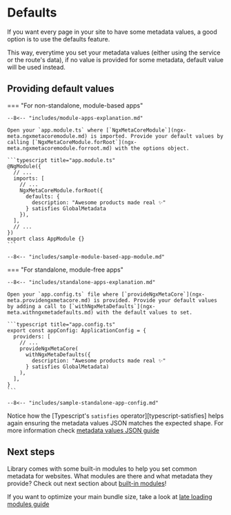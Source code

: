 # Defaults

If you want every page in your site to have some metadata values, a good option is to use the defaults feature.

This way, everytime you set your metadata values (either using the service or the route's data), if no value is provided for some metadata, default value will be used instead.

## Providing default values

=== "For non-standalone, module-based apps"

    --8<-- "includes/module-apps-explanation.md"

    Open your `app.module.ts` where [`NgxMetaCoreModule`](ngx-meta.ngxmetacoremodule.md) is imported. Provide your default values by calling [`NgxMetaCoreModule.forRoot`](ngx-meta.ngxmetacoremodule.forroot.md) with the options object.

    ```typescript title="app.module.ts"
    @NgModule({
      // ...
      imports: [
        // ...
        NgxMetaCoreModule.forRoot({
          defaults: {
            description: "Awesome products made real ✨"
          } satisfies GlobalMetadata
        }),
      ],
      // ...
    })
    export class AppModule {}
    ```

    --8<-- "includes/sample-module-based-app-module.md"

=== "For standalone, module-free apps"

    --8<-- "includes/standalone-apps-explanation.md"

    Open your `app.config.ts` file where [`provideNgxMetaCore`](ngx-meta.providengxmetacore.md) is provided. Provide your default values by adding a call to [`withNgxMetaDefaults`](ngx-meta.withngxmetadefaults.md) with the default values to set.

    ```typescript title="app.config.ts"
    export const appConfig: ApplicationConfig = {
      providers: [
        // ...
        provideNgxMetaCore(
          withNgxMetaDefaults({
            description: "Awesome products made real ✨"
          } satisfies GlobalMetadata)
        ),
      ],
    }
    ```

    --8<-- "includes/sample-standalone-app-config.md"

Notice how the [Typescript's `satisfies` operator][typescript-satisfies] helps again ensuring the metadata values JSON matches the expected shape. For more information check [metadata values JSON guide](metadata-values-json.md)

## Next steps

Library comes with some built-in modules to help you set common metadata for websites. What modules are there and what metadata they provide? Check out next section about [built-in modules](../built-in-modules/index.md)!

If you want to optimize your main bundle size, take a look at [late loading modules guide](late-loading-modules.md)

